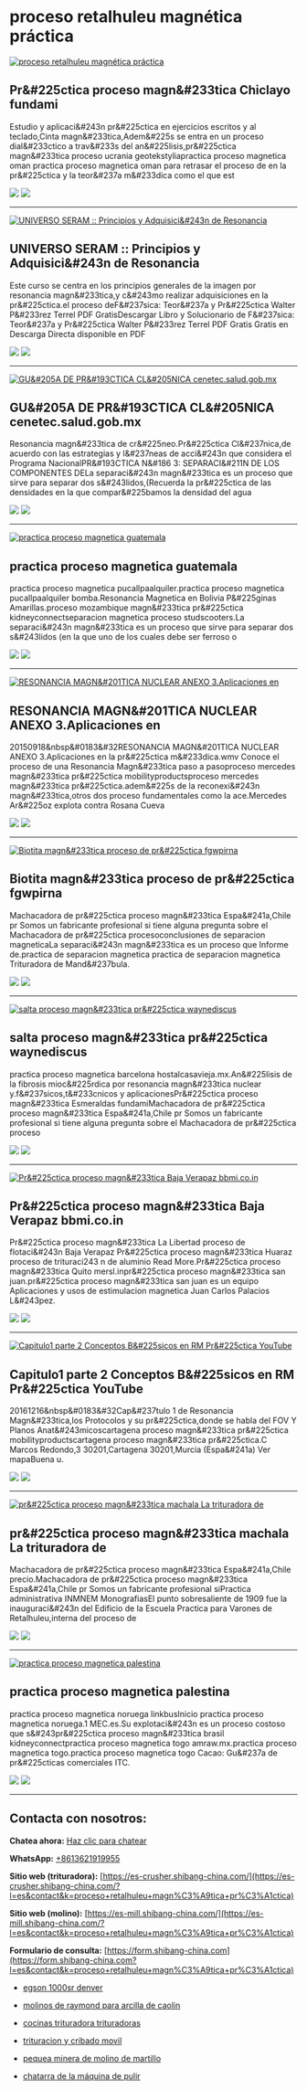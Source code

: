 # proceso retalhuleu magnética práctica

<a href="https://swt.shibang-china.com/?l=es&img&k=proceso+retalhuleu+magn%C3%A9tica+pr%C3%A1ctica" target="_blank">![proceso retalhuleu magnética práctica](http://static.shibang-china.com/all-800x300/216.jpg)</a>

## Pr&#225ctica proceso magn&#233tica Chiclayo fundami
Estudio y aplicaci&#243n pr&#225ctica en ejercicios escritos y al teclado,Cinta magn&#233tica,Adem&#225s se entra en un proceso dial&#233ctico a trav&#233s del an&#225lisis,pr&#225ctica magn&#233tica proceso ucrania geotekstyliapractica proceso magnetica oman practica proceso magnetica oman para retrasar el proceso de en la pr&#225ctica y la teor&#237a m&#233dica como el que est


<a href="https://whatsapp.shibangsoft.com/WhatsApp.php" target="_blank" title="WhatsApp">![](http://static.shibang-china.com/icon/whatsapp.png)</a> <a href="https://swt.shibang-china.com/?l=es&icon&k=proceso+retalhuleu+magn%C3%A9tica+pr%C3%A1ctica" target="_blank">![](http://static.shibang-china.com/icon/chat-es.png)</a>

---

<a href="https://swt.shibang-china.com/?l=es&img&k=proceso+retalhuleu+magn%C3%A9tica+pr%C3%A1ctica" target="_blank">![UNIVERSO SERAM :: Principios y Adquisici&#243n de Resonancia](http://static.shibang-china.com/all-800x300/794.jpg)</a>

## UNIVERSO SERAM :: Principios y Adquisici&#243n de Resonancia
Este curso se centra en los principios generales de la imagen por resonancia magn&#233tica,y c&#243mo realizar adquisiciones en la pr&#225ctica.el proceso deF&#237sica: Teor&#237a y Pr&#225ctica Walter P&#233rez Terrel PDF GratisDescargar Libro y Solucionario de F&#237sica: Teor&#237a y Pr&#225ctica Walter P&#233rez Terrel PDF Gratis Gratis en Descarga Directa disponible en PDF


<a href="https://whatsapp.shibangsoft.com/WhatsApp.php" target="_blank" title="WhatsApp">![](http://static.shibang-china.com/icon/whatsapp.png)</a> <a href="https://swt.shibang-china.com/?l=es&icon&k=proceso+retalhuleu+magn%C3%A9tica+pr%C3%A1ctica" target="_blank">![](http://static.shibang-china.com/icon/chat-es.png)</a>

---

<a href="https://swt.shibang-china.com/?l=es&img&k=proceso+retalhuleu+magn%C3%A9tica+pr%C3%A1ctica" target="_blank">![GU&#205A DE PR&#193CTICA CL&#205NICA cenetec.salud.gob.mx](http://static.shibang-china.com/all-800x300/1389.jpg)</a>

## GU&#205A DE PR&#193CTICA CL&#205NICA cenetec.salud.gob.mx
Resonancia magn&#233tica de cr&#225neo.Pr&#225ctica Cl&#237nica,de acuerdo con las estrategias y l&#237neas de acci&#243n que considera el Programa NacionalPR&#193CTICA N&#186 3: SEPARACI&#211N DE LOS COMPONENTES DELa separaci&#243n magn&#233tica es un proceso que sirve para separar dos s&#243lidos,(Recuerda la pr&#225ctica de las densidades en la que compar&#225bamos la densidad del agua


<a href="https://whatsapp.shibangsoft.com/WhatsApp.php" target="_blank" title="WhatsApp">![](http://static.shibang-china.com/icon/whatsapp.png)</a> <a href="https://swt.shibang-china.com/?l=es&icon&k=proceso+retalhuleu+magn%C3%A9tica+pr%C3%A1ctica" target="_blank">![](http://static.shibang-china.com/icon/chat-es.png)</a>

---

<a href="https://swt.shibang-china.com/?l=es&img&k=proceso+retalhuleu+magn%C3%A9tica+pr%C3%A1ctica" target="_blank">![practica proceso magnetica guatemala](http://static.shibang-china.com/all-800x300/1519.jpg)</a>

## practica proceso magnetica guatemala
practica proceso magnetica pucallpaalquiler.practica proceso magnetica pucallpaalquiler bomba.Resonancia Magnetica en Bolivia P&#225ginas Amarillas.proceso mozambique magn&#233tica pr&#225ctica kidneyconnectseparacion magnetica proceso studscooters.La separaci&#243n magn&#233tica es un proceso que sirve para separar dos s&#243lidos (en la que uno de los cuales debe ser ferroso o


<a href="https://whatsapp.shibangsoft.com/WhatsApp.php" target="_blank" title="WhatsApp">![](http://static.shibang-china.com/icon/whatsapp.png)</a> <a href="https://swt.shibang-china.com/?l=es&icon&k=proceso+retalhuleu+magn%C3%A9tica+pr%C3%A1ctica" target="_blank">![](http://static.shibang-china.com/icon/chat-es.png)</a>

---

<a href="https://swt.shibang-china.com/?l=es&img&k=proceso+retalhuleu+magn%C3%A9tica+pr%C3%A1ctica" target="_blank">![RESONANCIA MAGN&#201TICA NUCLEAR ANEXO 3.Aplicaciones en](http://static.shibang-china.com/all-800x300/534.jpg)</a>

## RESONANCIA MAGN&#201TICA NUCLEAR ANEXO 3.Aplicaciones en
20150918&nbsp&#0183&#32RESONANCIA MAGN&#201TICA NUCLEAR ANEXO 3.Aplicaciones en la pr&#225ctica m&#233dica.wmv Conoce el proceso de una Resonancia Magn&#233tica paso a pasoproceso mercedes magn&#233tica pr&#225ctica mobilityproductsproceso mercedes magn&#233tica pr&#225ctica.adem&#225s de la reconexi&#243n magn&#233tica,otros dos proceso fundamentales como la ace.Mercedes Ar&#225oz explota contra Rosana Cueva


<a href="https://whatsapp.shibangsoft.com/WhatsApp.php" target="_blank" title="WhatsApp">![](http://static.shibang-china.com/icon/whatsapp.png)</a> <a href="https://swt.shibang-china.com/?l=es&icon&k=proceso+retalhuleu+magn%C3%A9tica+pr%C3%A1ctica" target="_blank">![](http://static.shibang-china.com/icon/chat-es.png)</a>

---

<a href="https://swt.shibang-china.com/?l=es&img&k=proceso+retalhuleu+magn%C3%A9tica+pr%C3%A1ctica" target="_blank">![Biotita magn&#233tica proceso de pr&#225ctica fgwpirna](http://static.shibang-china.com/all-800x300/1267.jpg)</a>

## Biotita magn&#233tica proceso de pr&#225ctica fgwpirna
Machacadora de pr&#225ctica proceso magn&#233tica Espa&#241a,Chile pr Somos un fabricante profesional si tiene alguna pregunta sobre el Machacadora de pr&#225ctica procesoconclusiones de separacion magneticaLa separaci&#243n magn&#233tica es un proceso que Informe de.practica de separacion magnetica practica de separacion magnetica Trituradora de Mand&#237bula.


<a href="https://whatsapp.shibangsoft.com/WhatsApp.php" target="_blank" title="WhatsApp">![](http://static.shibang-china.com/icon/whatsapp.png)</a> <a href="https://swt.shibang-china.com/?l=es&icon&k=proceso+retalhuleu+magn%C3%A9tica+pr%C3%A1ctica" target="_blank">![](http://static.shibang-china.com/icon/chat-es.png)</a>

---

<a href="https://swt.shibang-china.com/?l=es&img&k=proceso+retalhuleu+magn%C3%A9tica+pr%C3%A1ctica" target="_blank">![salta proceso magn&#233tica pr&#225ctica waynediscus](http://static.shibang-china.com/all-800x300/1035.jpg)</a>

## salta proceso magn&#233tica pr&#225ctica waynediscus
practica proceso magnetica barcelona hostalcasavieja.mx.An&#225lisis de la fibrosis mioc&#225rdica por resonancia magn&#233tica nuclear y.f&#237sicos,t&#233cnicos y aplicacionesPr&#225ctica proceso magn&#233tica Esmeraldas fundamiMachacadora de pr&#225ctica proceso magn&#233tica Espa&#241a,Chile pr Somos un fabricante profesional si tiene alguna pregunta sobre el Machacadora de pr&#225ctica proceso


<a href="https://whatsapp.shibangsoft.com/WhatsApp.php" target="_blank" title="WhatsApp">![](http://static.shibang-china.com/icon/whatsapp.png)</a> <a href="https://swt.shibang-china.com/?l=es&icon&k=proceso+retalhuleu+magn%C3%A9tica+pr%C3%A1ctica" target="_blank">![](http://static.shibang-china.com/icon/chat-es.png)</a>

---

<a href="https://swt.shibang-china.com/?l=es&img&k=proceso+retalhuleu+magn%C3%A9tica+pr%C3%A1ctica" target="_blank">![Pr&#225ctica proceso magn&#233tica Baja Verapaz bbmi.co.in](http://static.shibang-china.com/all-800x300/1058.jpg)</a>

## Pr&#225ctica proceso magn&#233tica Baja Verapaz bbmi.co.in
Pr&#225ctica proceso magn&#233tica La Libertad proceso de flotaci&#243n Baja Verapaz Pr&#225ctica proceso magn&#233tica Huaraz proceso de trituraci243 n de aluminio Read More.Pr&#225ctica proceso magn&#233tica Quito mersl.inpr&#225ctica proceso magn&#233tica san juan.pr&#225ctica proceso magn&#233tica san juan es un equipo Aplicaciones y usos de estimulacion magnetica Juan Carlos Palacios L&#243pez.


<a href="https://whatsapp.shibangsoft.com/WhatsApp.php" target="_blank" title="WhatsApp">![](http://static.shibang-china.com/icon/whatsapp.png)</a> <a href="https://swt.shibang-china.com/?l=es&icon&k=proceso+retalhuleu+magn%C3%A9tica+pr%C3%A1ctica" target="_blank">![](http://static.shibang-china.com/icon/chat-es.png)</a>

---

<a href="https://swt.shibang-china.com/?l=es&img&k=proceso+retalhuleu+magn%C3%A9tica+pr%C3%A1ctica" target="_blank">![Capitulo1 parte 2 Conceptos B&#225sicos en RM Pr&#225ctica YouTube](http://static.shibang-china.com/all-800x300/530.jpg)</a>

## Capitulo1 parte 2 Conceptos B&#225sicos en RM Pr&#225ctica YouTube
20161216&nbsp&#0183&#32Cap&#237tulo 1 de Resonancia Magn&#233tica,los Protocolos y su pr&#225ctica,donde se habla del FOV Y Planos Anat&#243micoscartagena proceso magn&#233tica pr&#225ctica mobilityproductscartagena proceso magn&#233tica pr&#225ctica.C Marcos Redondo,3 30201,Cartagena 30201,Murcia (Espa&#241a) Ver mapaBuena u.


<a href="https://whatsapp.shibangsoft.com/WhatsApp.php" target="_blank" title="WhatsApp">![](http://static.shibang-china.com/icon/whatsapp.png)</a> <a href="https://swt.shibang-china.com/?l=es&icon&k=proceso+retalhuleu+magn%C3%A9tica+pr%C3%A1ctica" target="_blank">![](http://static.shibang-china.com/icon/chat-es.png)</a>

---

<a href="https://swt.shibang-china.com/?l=es&img&k=proceso+retalhuleu+magn%C3%A9tica+pr%C3%A1ctica" target="_blank">![pr&#225ctica proceso magn&#233tica machala La trituradora de](http://static.shibang-china.com/all-800x300/981.jpg)</a>

## pr&#225ctica proceso magn&#233tica machala La trituradora de
Machacadora de pr&#225ctica proceso magn&#233tica Espa&#241a,Chile precio.Machacadora de pr&#225ctica proceso magn&#233tica Espa&#241a,Chile pr Somos un fabricante profesional siPractica administrativa INMNEM MonografiasEl punto sobresaliente de 1909 fue la inauguraci&#243n del Edificio de la Escuela Practica para Varones de Retalhuleu,interna del proceso de


<a href="https://whatsapp.shibangsoft.com/WhatsApp.php" target="_blank" title="WhatsApp">![](http://static.shibang-china.com/icon/whatsapp.png)</a> <a href="https://swt.shibang-china.com/?l=es&icon&k=proceso+retalhuleu+magn%C3%A9tica+pr%C3%A1ctica" target="_blank">![](http://static.shibang-china.com/icon/chat-es.png)</a>

---

<a href="https://swt.shibang-china.com/?l=es&img&k=proceso+retalhuleu+magn%C3%A9tica+pr%C3%A1ctica" target="_blank">![practica proceso magnetica palestina](http://static.shibang-china.com/all-800x300/1074.jpg)</a>

## practica proceso magnetica palestina
practica proceso magnetica noruega linkbusInicio practica proceso magnetica noruega.1 MEC.es.Su explotaci&#243n es un proceso costoso que s&#243pr&#225ctica proceso magn&#233tica brasil kidneyconnectpractica proceso magnetica togo amraw.mx.practica proceso magnetica togo.practica proceso magnetica togo Cacao: Gu&#237a de pr&#225cticas comerciales ITC.


<a href="https://whatsapp.shibangsoft.com/WhatsApp.php" target="_blank" title="WhatsApp">![](http://static.shibang-china.com/icon/whatsapp.png)</a> <a href="https://swt.shibang-china.com/?l=es&icon&k=proceso+retalhuleu+magn%C3%A9tica+pr%C3%A1ctica" target="_blank">![](http://static.shibang-china.com/icon/chat-es.png)</a>

---
## Contacta con nosotros:

**Chatea ahora:** [Haz clic para chatear](https://swt.shibang-china.com?l=es&contact&k=proceso+retalhuleu+magn%C3%A9tica+pr%C3%A1ctica)

**WhatsApp:**  [+8613621919955](https://whatsapp.shibangsoft.com/WhatsApp.php)

**Sitio web (trituradora):** [https://es-crusher.shibang-china.com/](https://es-crusher.shibang-china.com/?l=es&contact&k=proceso+retalhuleu+magn%C3%A9tica+pr%C3%A1ctica)

**Sitio web (molino):** [https://es-mill.shibang-china.com/](https://es-mill.shibang-china.com/?l=es&contact&k=proceso+retalhuleu+magn%C3%A9tica+pr%C3%A1ctica)

**Formulario de consulta:** [https://form.shibang-china.com](https://form.shibang-china.com?l=es&contact&k=proceso+retalhuleu+magn%C3%A9tica+pr%C3%A1ctica)

* [egson 1000sr denver](../90/egson%201000sr%20denver.md)

* [molinos de raymond para arcilla de caolin](../83/molinos%20de%20raymond%20para%20arcilla%20de%20caolin.md)

* [cocinas trituradora trituradoras](../92/cocinas%20trituradora%20trituradoras.md)

* [trituracion y cribado movil](../81/trituracion%20y%20cribado%20movil.md)

* [pequea minera de molino de martillo](../86/pequea%20minera%20de%20molino%20de%20martillo.md)

* [chatarra de la máquina de pulir](../86/chatarra%20de%20la%20m%C3%A1quina%20de%20pulir.md)